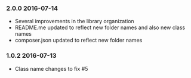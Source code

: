 ### 2.0.0 2016-07-14

* Several improvements in the library organization
* README.me updated to reflect new folder names and also new class names
* composer.json updated to reflect new folder names

### 1.0.2 2016-07-13

* Class name changes to fix #5
